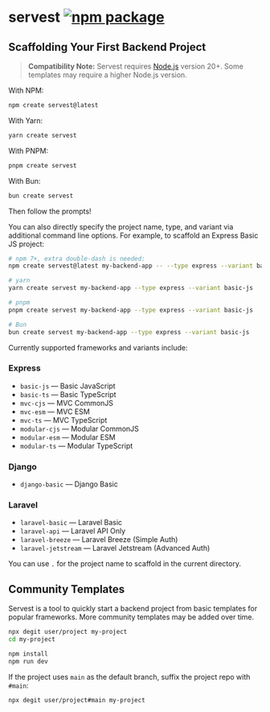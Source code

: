 
# servest <a href="https://npmjs.com/package/servest"><img src="https://img.shields.io/npm/v/servest" alt="npm package"></a>

## Scaffolding Your First Backend Project

> **Compatibility Note:**
> Servest requires [Node.js](https://nodejs.org/en/) version 20+. Some templates may require a higher Node.js version.

With NPM:

```bash
npm create servest@latest
```

With Yarn:

```bash
yarn create servest
```

With PNPM:

```bash
pnpm create servest
```

With Bun:

```bash
bun create servest
```

Then follow the prompts!

You can also directly specify the project name, type, and variant via additional command line options. For example, to scaffold an Express Basic JS project:

```bash
# npm 7+, extra double-dash is needed:
npm create servest@latest my-backend-app -- --type express --variant basic-js

# yarn
yarn create servest my-backend-app --type express --variant basic-js

# pnpm
pnpm create servest my-backend-app --type express --variant basic-js

# Bun
bun create servest my-backend-app --type express --variant basic-js
```

Currently supported frameworks and variants include:

### Express
- `basic-js` — Basic JavaScript
- `basic-ts` — Basic TypeScript
- `mvc-cjs` — MVC CommonJS
- `mvc-esm` — MVC ESM
- `mvc-ts` — MVC TypeScript
- `modular-cjs` — Modular CommonJS
- `modular-esm` — Modular ESM
- `modular-ts` — Modular TypeScript

### Django
- `django-basic` — Django Basic

### Laravel
- `laravel-basic` — Laravel Basic
- `laravel-api` — Laravel API Only
- `laravel-breeze` — Laravel Breeze (Simple Auth)
- `laravel-jetstream` — Laravel Jetstream (Advanced Auth)

You can use `.` for the project name to scaffold in the current directory.

## Community Templates

Servest is a tool to quickly start a backend project from basic templates for popular frameworks. More community templates may be added over time.

```bash
npx degit user/project my-project
cd my-project

npm install
npm run dev
```

If the project uses `main` as the default branch, suffix the project repo with `#main`:

```bash
npx degit user/project#main my-project
```
